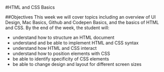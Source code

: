 #HTML and CSS Basics

##Objectives
This week we will cover topics including an overview of UI Design, Mac Basics, Github and Codepen Basics, and the basics of HTML and CSS.  By the end of the week, the student will:

- understand how to structure an HTML document
- understand and be able to implement HTML and CSS syntax
- understand how HTML and CSS interact
- understand how to position elements with CSS
- be able to identify specificity of CSS elements
- be able to change design and layout for different screen sizes
